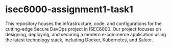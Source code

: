 # isec6000-assignment1-task1
This repository houses the infrastructure, code, and configurations for the cutting-edge Secure DevOps project in ISEC6000. Our project focuses on designing, deploying, and securing a modern e-commerce application using the latest technology stack, including Docker, Kubernetes, and Saleor.
